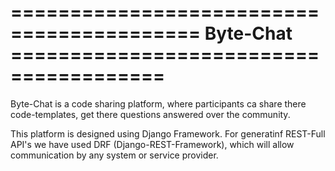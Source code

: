 # ========================================== Byte-Chat ======================================= #
Byte-Chat is a code sharing platform, where participants ca share there code-templates, 
get there questions answered over the community.

This platform is designed using Django Framework. For generatinf REST-Full API's we have used
DRF (Django-REST-Framework), which will allow communication by any system or service provider.